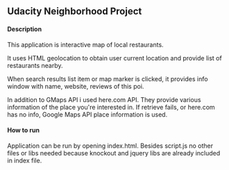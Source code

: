## Udacity Neighborhood Project

#### Description
This application is interactive map of local restaurants. 

It uses HTML geolocation to obtain user current location and provide list of restaurants nearby.

When search results list item or map marker is clicked, it provides info window with name, website, reviews of this poi.

In addition to GMaps API i used here.com API. They provide various information of the place you're interested in. If retrieve fails, or here.com has no info, Google Maps API place information is used.

#### How to run

Application can be run by opening index.html. Besides script.js no other files or libs needed because knockout and jquery libs are already included in index file.